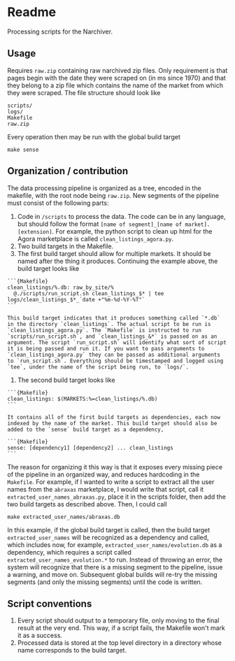 # Readme

Processing scripts for the Narchiver.

## Usage

Requires `raw.zip` containing raw narchived zip files. Only requirement is that pages begin with the date they were scraped on (in ms since 1970) and that they belong to a zip file which contains the name of the market from which they were scraped. The file structure should look like

```
scripts/
logs/
Makefile
raw.zip
```

Every operation then may be run with the global build target
```{bash}
make sense
```

## Organization / contribution

The data processing pipeline is organized as a tree, encoded in the makefile, with the root node being `raw.zip`. New segments of the pipeline must consist of the following parts:

1. Code in `/scripts` to process the data. The code can be in any language, but should follow the format `[name of segment]_[name of market].[extension]`. For example, the python script to clean up html for the Agora marketplace is called `clean_listings_agora.py`.
1. Two build targets in the Makefile. 
  1. The first build target should allow for multiple markets. It should be named after the thing it produces. Continuing the example above, the build target looks like

    ```{Makefile}
    clean_listings/%.db: raw_by_site/%
	  @./scripts/run_script.sh clean_listings_$* | tee logs/clean_listings_$*_`date +"%m-%d-%Y-%T"`
    ``` 

    This build target indicates that it produces something called `*.db` in the directory `clean_listings`. The actual script to be run is `clean_listings_agora.py`. The `Makefile` is instructed to run `scripts/run_script.sh`, and `clean_listings_&*` is passed on as an argument. The script `run_script.sh` will identify what sort of script it is being passed and run it. If you want to pass arguments to `clean_listings_agora.py` they can be passed as additional arguments to `run_script.sh`. Everything should be timestamped and logged using `tee`, under the name of the script being run, to `logs/`.
  1. The second build target looks like 

    ```{Makefile}
    clean_listings: $(MARKETS:%=clean_listings/%.db)
    ```
    
    It contains all of the first build targets as dependencies, each now indexed by the name of the market. This build target should also be added to the `sense` build target as a dependency,
    
    ```{Makefile}
    sense: [dependency1] [dependency2] ... clean_listings
    ```
  
The reason for organizing it this way is that it exposes every missing piece of the pipeline in an organized way, and reduces hardcoding in the `Makefile`. For example, if I wanted to write a script to extract all the user names from the `abraxas` marketplace, I would write that script, call it `extracted_user_names_abraxas.py`, place it in the scripts folder, then add the two build targets as described above. Then, I could call

```{bash}
make extracted_user_names/abraxas.db
```

In this example, if the global build target is called, then the build target `extracted_user_names` will be recognized as a dependency and called, which includes now, for example, `extracted_user_names/evolution.db` as a dependency, which requires a script called `extracted_user_names_evolution.*` to run. Instead of throwing an error, the system will recognize that there is a missing segment to the pipeline, issue a warning, and move on. Subsequent global builds will re-try the missing segments (and only the missing segments) until the code is written. 

## Script conventions 

1. Every script should output to a temporary file, only moving to the final result at the very end. This way, if a script fails, the Makefile won't mark it as a success. 
2. Processed data is stored at the top level directory in a directory whose name corresponds to the build target.
